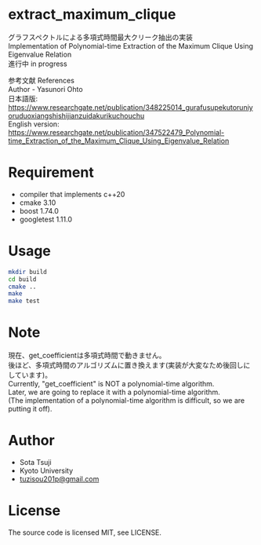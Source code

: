 ﻿# extract_maximum_clique

グラフスペクトルによる多項式時間最大クリーク抽出の実装  
Implementation of Polynomial-time Extraction of the Maximum Clique Using Eigenvalue Relation  
進行中 in progress

参考文献 References  
Author - Yasunori Ohto  
日本語版: https://www.researchgate.net/publication/348225014_gurafusupekutoruniyoruduoxiangshishijianzuidakurikuchouchu  
English version: https://www.researchgate.net/publication/347522479_Polynomial-time_Extraction_of_the_Maximum_Clique_Using_Eigenvalue_Relation  

# Requirement

* compiler that implements c++20
* cmake 3.10
* boost 1.74.0
* googletest 1.11.0

# Usage

```bash
mkdir build
cd build
cmake ..
make
make test
```

# Note

現在、get_coefficientは多項式時間で動きません。  
後ほど、多項式時間のアルゴリズムに置き換えます(実装が大変なため後回しにしています)。  
Currently, "get_coefficient" is NOT a polynomial-time algorithm.  
Later, we are going to replace it with a polynomial-time algorithm.  
(The implementation of a polynomial-time algorithm is difficult, so we are putting it off).

# Author

* Sota Tsuji
* Kyoto University
* tuzisou201p@gmail.com

# License

The source code is licensed MIT, see LICENSE.
